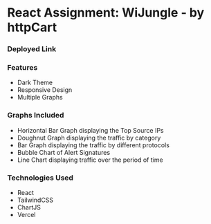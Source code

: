 # React Assignment: WiJungle - by httpCart

### Deployed Link

### Features
- Dark Theme
- Responsive Design
- Multiple Graphs

### Graphs Included
- Horizontal Bar Graph displaying the Top Source IPs
- Doughnut Graph displaying the traffic by category
- Bar Graph displaying the traffic by different protocols
- Bubble Chart of Alert Signatures
- Line Chart displaying traffic over the period of time

### Technologies Used
- React
- TailwindCSS
- ChartJS
- Vercel

